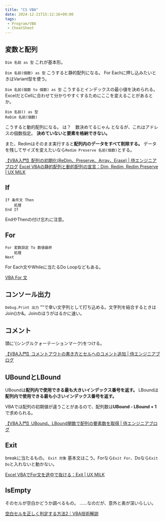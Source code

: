 ```yaml
---
title: "CS VBA"
date: 2024-12-21T15:12:16+09:00
tags:
 - Program/VBA
 - CheatSheet
---
```


## 変数と配列
`Dim 名前 as 型`
これが基本形。

`Dim 名前(個数) as 型`
こうすると静的配列になる。
For Eachに押し込みたいときはVariant型を使う。

`Dim 名前(個数 to 個数) as 型` 
こうするとインデックスの最小値を決められる。
ExcelだとCellに合わせて分かりやすくするためにここを変えることがあるとか。

```
Dim 名前() as 型
ReDim 名前(個数)
```
こうすると動的配列になる。
は？　数決めてるじゃん となるが、これはアドレスの個数指定。
**決めていないと要素を格納できない。**

また、Redimはそのまま実行すると**配列内のデータをすべて削除する。** データを残してサイズを変えたいなら`Redim Preserve 名前(個数)`とする。

[【VBA入門】配列の初期化(ReDim、Preserve、Array、Erase) \| 侍エンジニアブログ](https://www.sejuku.net/blog/29274)
[Excel VBAの静的配列と動的配列の宣言：Dim, Redim, Redim Preserve \| UX MILK](https://uxmilk.jp/48990)

## If
```VB
If 条件文 Then
	処理
End If
```
EndやThenの付け忘れに注意。

## For
```VB
For 変数設定 To 数値最終
	処理
Next
```

For Each文やWhileに当たるDo Loopなどもある。

[VBA For 文](https://www.tipsfound.com/vba/03002)


## コンソール出力
`Debug.Print 出力`
""で幸い文字列として打ち込める。文字列を結合するときはJoin()か&。Joinのほうがはるかに速い。

## コメント
頭に'(シングルクォーテーションマーク)をつける。

[【VBA入門】コメントアウトの書き方とセルへのコメント追加 \| 侍エンジニアブログ](https://www.sejuku.net/blog/33307)

## UBoundとLBound
UBoundは**配列内で使用できる最も大きいインデックス番号を返す。**
LBoundは**配列内で使用できる最も小さいインデックス番号を返す。**

VBAでは配列の初期値が違うことがあるので、配列数は**UBound - LBound + 1**で求められる。

[【VBA入門】UBound、LBound関数で配列の要素数を取得 \| 侍エンジニアブログ](https://www.sejuku.net/blog/29317)

## Exit
breakに当たるもの。
`Exit 対象`
基本文はこう。Forなら`Exit For`、Doなら`Exit Do`と入れないと動かない。

[Excel VBAでFor文を途中で抜ける：Exit \| UX MILK](https://uxmilk.jp/48591)

## IsEmpty
そのセルが空白かどうか調べるもの。
……なのだが、意外と奥が深いらしい。

[空白セルを正しく判定する方法2｜VBA技術解説](https://excel-ubara.com/excelvba4/EXCEL276.html)